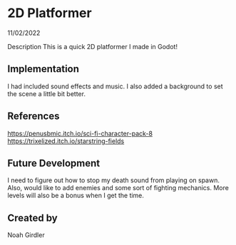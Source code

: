 # 2D Platformer
11/02/2022

Description
This is a quick 2D platformer I made in Godot!

## Implementation
I had included sound effects and music. I also added a background to set the scene a little bit better.

## References
https://penusbmic.itch.io/sci-fi-character-pack-8
https://trixelized.itch.io/starstring-fields

## Future Development
I need to figure out how to stop my death sound from playing on spawn. Also, would like to add enemies and some sort of fighting mechanics. More levels will also be a bonus when I get the time.

## Created by
Noah Girdler
